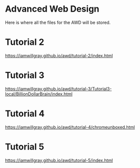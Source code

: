 # Advanced Web Design

Here is where all the files for the AWD will be stored.

# Tutorial 2
https://iamwillgray.github.io/awd/tutorial-2/index.html

# Tutorial 3
https://iamwillgray.github.io/awd/tutorial-3/Tutorial3-local/BillionDollarBrain/index.html

# Tutorial 4
https://iamwillgray.github.io/awd/tutorial-4/chromeunboxed.html

# Tutorial 5
https://iamwillgray.github.io/awd/tutorial-5/index.html
